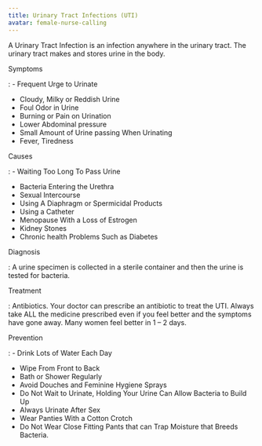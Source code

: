 ```yaml
---
title: Urinary Tract Infections (UTI)
avatar: female-nurse-calling
---
```


A Urinary Tract Infection is an infection anywhere in the urinary tract.
The urinary tract makes and stores urine in the body.

Symptoms

: - Frequent Urge to Urinate
- Cloudy, Milky or Reddish Urine
- Foul Odor in Urine
- Burning or Pain on Urination
- Lower Abdominal pressure
- Small Amount of Urine passing When Urinating
- Fever, Tiredness

Causes

: - Waiting Too Long To Pass Urine
- Bacteria Entering the Urethra
- Sexual Intercourse
- Using A Diaphragm or Spermicidal Products
- Using a Catheter
- Menopause With a Loss of Estrogen
- Kidney Stones
- Chronic health Problems Such as Diabetes

Diagnosis

: A urine specimen is collected in a sterile container and then the
urine is tested for bacteria.

Treatment

: Antibiotics. Your doctor can prescribe an antibiotic to treat the UTI.
Always take ALL the medicine prescribed even if you feel better and the
symptoms have gone away. Many women feel better in 1 – 2 days.

Prevention

: - Drink Lots of Water Each Day
- Wipe From Front to Back
- Bath or Shower Regularly
- Avoid Douches and Feminine Hygiene Sprays
- Do Not Wait to Urinate, Holding Your Urine Can Allow Bacteria to Build
  Up
- Always Urinate After Sex
- Wear Panties With a Cotton Crotch
- Do Not Wear Close Fitting Pants that can Trap Moisture that Breeds
  Bacteria.

